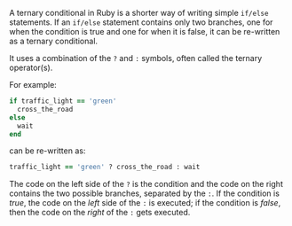 A ternary conditional in Ruby is a shorter way of writing simple `if/else` statements. If an `if/else` statement contains only two branches, one for when the condition is true and one for when it is false, it can be re-written as a ternary conditional.

It uses a combination of the `?` and `:` symbols, often called the ternary operator(s).

For example:

```ruby
if traffic_light == 'green'
  cross_the_road
else
  wait
end
```

can be re-written as:

```ruby
traffic_light == 'green' ? cross_the_road : wait
```

The code on the left side of the `?` is the condition and the code on the right contains the two possible branches, separated by the `:`. If the condition is *true*, the code on the *left* side of the `:` is executed; if the condition is *false*, then the code on the *right* of the `:` gets executed.
